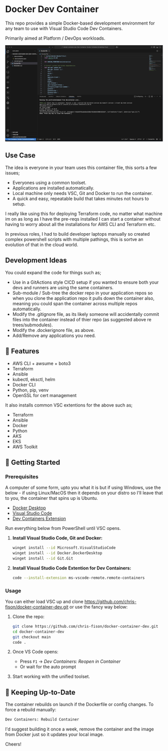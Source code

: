 # Docker Dev Container

This repo provides a simple Docker-based development environment for any team to use with Visual Studio Code Dev Containers.

Primarily aimed at Platform / DevOps workloads.

![Docker](vsc.jpeg)

## Use Case

The idea is everyone in your team uses this container file, this sorts a few issues;

- Everyones using a common toolset.
- Applications are installed automatically.
- Local machine only needs VSC, Git and Docker to run the container.
- A quick and easy, repeatable build that takes minutes not hours to setup.

I really like using this for deploying Terraform code, no matter what machine im on as long as I have the pre-reqs installed I can start a container without having to worry about all the installations for AWS CLI and Terraform etc.

In previous roles, I had to build developer laptops manually so created complex powershell scripts with multiple pathings, this is sortve an evolution of that in the cloud world.

## Development Ideas

You could expand the code for things such as;

- Use in a GitActions style CICD setup if you wanted to ensure both your devs and runners are using the same containers.
- Sub-module / Sub-tree the docker repo in your application repos so when you clone the application repo it pulls down the container also, meaning you could span the container across multiple repos automatically.
- Modify the .gitignore file, as its likely someone will accidentally commit files into the container instead of thier repo (as suggested above re trees/submodules).
- Modify the .dockerignore file, as above.
- Add/Remove any applications you need.

## 🚀 Features

- AWS CLI + awsume + boto3
- Terraform
- Ansible
- kubectl, eksctl, helm
- Docker CLI
- Python, pip, venv
- OpenSSL for cert management

It also installs common VSC extentions for the above such as;

- Terraform
- Ansible
- Docker
- Python
- AKS
- EKS
- AWS Toolkit

## 🔧 Getting Started

### Prerequisites

A computer of some form, upto you what it is but if using Windows, use the below - if using Linux/MacOS then it depends on your distro so I'll leave that to you, the container that spins up is Ubuntu.

- [Docker Desktop](https://www.docker.com/products/docker-desktop)
- [Visual Studio Code](https://code.visualstudio.com/)
- [Dev Containers Extension](https://marketplace.visualstudio.com/items?itemName=ms-vscode-remote.remote-containers)

Run everything below from PowerShell until VSC opens.

1. **Install Visual Studio Code, Git and Docker:**
   ```bash
   winget install --id Microsoft.VisualStudioCode
   winget install --id Docker.DockerDesktop
   winget install --id Git.Git
   
2. **Install Visual Studio Code Extention for Dev Containers:**
   ```bash  
   code --install-extension ms-vscode-remote.remote-containers

### Usage

You can either load VSC up and clone https://github.com/chris-fison/docker-container-dev.git or use the fancy way below:

1. Clone the repo:
   ```bash
   git clone https://github.com/chris-fison/docker-container-dev.git
   cd docker-container-dev
   git checkout main
   code .
   ```

2. Once VS Code opens:
   - Press `F1` → _Dev Containers: Reopen in Container_
   - Or wait for the auto prompt

3. Start working with the unified toolset.

## 🔄 Keeping Up-to-Date

The container rebuilds on launch if the Dockerfile or config changes. To force a rebuild manually:
```bash
Dev Containers: Rebuild Container
```

I'd suggest building it once a week, remove the container and the image from Docker just so it updates your local image.

Cheers!


